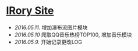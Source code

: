 # [IRory Site]()

- _2016.05.11._ 增加瀑布流图片模块
- _2016.05.10_ 爬取QQ音乐热榜TOP100, 增加音乐模块
- _2016.05.9._ 开始记录更改LOG